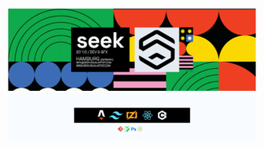 <div align="center">
  
[![About](./seek/Banner.png)](https://www.seekvisualartist.com)
[![Skills](./seek/Tools.png)](https://www.seekvisualartist.com)

</div>
